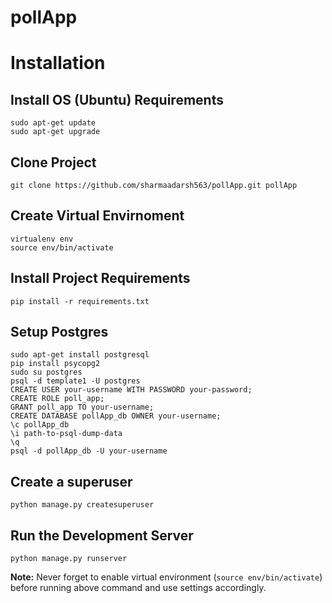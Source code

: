 pollApp
=========

# Installation

## Install OS (Ubuntu) Requirements

	sudo apt-get update
	sudo apt-get upgrade

## Clone Project

	git clone https://github.com/sharmaadarsh563/pollApp.git pollApp

## Create Virtual Envirnoment

	virtualenv env
	source env/bin/activate

## Install Project Requirements

	pip install -r requirements.txt

## Setup Postgres

    sudo apt-get install postgresql
	pip install psycopg2
	sudo su postgres
	psql -d template1 -U postgres
	CREATE USER your-username WITH PASSWORD your-password;
	CREATE ROLE poll_app;
	GRANT poll_app TO your-username;
	CREATE DATABASE pollApp_db OWNER your-username;
	\c pollApp_db
	\i path-to-psql-dump-data
	\q
	psql -d pollApp_db -U your-username

## Create a superuser

	python manage.py createsuperuser

## Run the Development Server

	python manage.py runserver

**Note:** Never forget to enable virtual environment (`source env/bin/activate`) before running above command and use settings accordingly.
